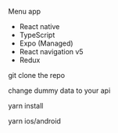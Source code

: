 Menu app 
- React native
- TypeScript
- Expo (Managed)
- React navigation v5
- Redux

git clone the repo

change dummy data to your api

yarn install

yarn ios/android


